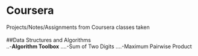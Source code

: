 # Coursera
Projects/Notes/Assignments from Coursera classes taken<br/>
<br/>
##Data Structures and Algorithms<br/>
..-**Algorithm Toolbox** 
....-Sum of Two Digits
....-Maximum Pairwise Product
